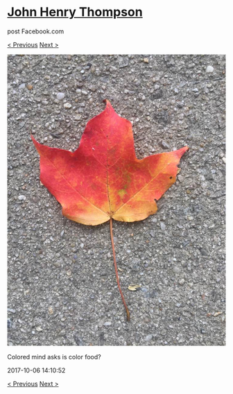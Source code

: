 # [John Henry Thompson](../README.md)
post Facebook.com

[< Previous](2017-10-06-8.md) [Next >](2017-10-06-10.md)

[![](../media/2017-10-06/Timeline-Photos-Colored-mind-asks-is-color-food-5.jpg)](../README.md)

Colored mind asks is color food?

2017-10-06 14:10:52

[< Previous](2017-10-06-8.md) [Next >](2017-10-06-10.md)